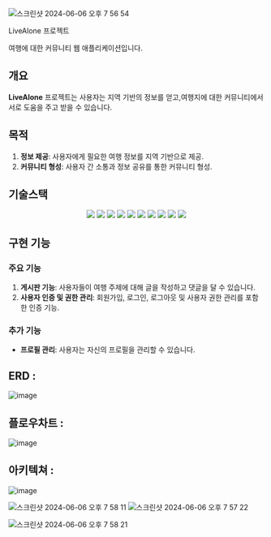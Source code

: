 ![스크린샷 2024-06-06 오후 7 56 54](https://github.com/dlaudfuf33/livealone/assets/100833610/65eb58cb-b521-40c5-b497-1839e1d812d6)

LiveAlone 프로젝트

여행에 대한 커뮤니티 웹 애플리케이션입니다.

## 개요

**LiveAlone** 프로젝트는 사용자는 지역 기반의 정보를 얻고,여행지에 대한 커뮤니티에서 서로 도움을 주고 받을 수 있습니다.

## 목적

1. **정보 제공**: 사용자에게 필요한 여행 정보를 지역 기반으로 제공.
2. **커뮤니티 형성**: 사용자 간 소통과 정보 공유를 통한 커뮤니티 형성.


## 기술스택
<div align=center> 
<img src="https://img.shields.io/badge/Java-007396?style=for-the-badge&logo=Java&logoColor=white"/>
<img src="https://img.shields.io/badge/TypeScript-3178C6?style=for-the-badge&logo=TypeScript&logoColor=white"/>
<img src="https://img.shields.io/badge/React-61DAFB?style=for-the-badge&logo=React&logoColor=white"/>
<img src="https://img.shields.io/badge/Spring%20Boot-6DB33F?style=for-the-badge&logo=Spring%20Boot&logoColor=white"/>
<img src="https://img.shields.io/badge/MySQL-4479A1?style=for-the-badge&logo=MySQL&logoColor=white"/>
<img src="https://img.shields.io/badge/Amazon%20S3-569A31?style=for-the-badge&logo=Amazon%20S3&logoColor=white"/>
<img src="https://img.shields.io/badge/JPA-6DB33F?style=for-the-badge&logo=Hibernate&logoColor=white"/>
<img src="https://img.shields.io/badge/SpringSecurity%20JWT-000000?style=for-the-badge&logo=JSON%20Web%20Tokens&logoColor=white"/>
  <img src="https://img.shields.io/badge/Git-F05032?style=for-the-badge&logo=Git&logoColor=white"/>
<img src="https://img.shields.io/badge/GitHub-181717?style=for-the-badge&logo=GitHub&logoColor=white"/>
</div>



## 구현 기능

### 주요 기능
1. **게시판 기능**: 사용자들이 여행 주제에 대해 글을 작성하고 댓글을 달 수 있습니다.
3. **사용자 인증 및 권한 관리**: 회원가입, 로그인, 로그아웃 및 사용자 권한 관리를 포함한 인증 기능.

### 추가 기능
- **프로필 관리**: 사용자는 자신의 프로필을 관리할 수 있습니다.



## ERD :
![image](https://github.com/dlaudfuf33/livealone/assets/100833610/977990af-143e-4aec-bf0d-14e580d9eb95)
## 플로우차트 : 
![image](https://github.com/dlaudfuf33/livealone/assets/100833610/3d095940-d7db-4073-a715-d66b65dd2e96)
## 아키텍쳐 : 
![image](https://github.com/dlaudfuf33/livealone/assets/100833610/65460b82-2356-440f-8b55-dfb9688681db)


![스크린샷 2024-06-06 오후 7 58 11](https://github.com/dlaudfuf33/livealone/assets/100833610/adf17750-122e-4be6-8012-ad89c7e2b106)
![스크린샷 2024-06-06 오후 7 57 22](https://github.com/dlaudfuf33/livealone/assets/100833610/7e50210b-156d-43a5-b06f-0bb2d82caaa6)

![스크린샷 2024-06-06 오후 7 58 21](https://github.com/dlaudfuf33/livealone/assets/100833610/7bc40ecb-d1ec-425d-857e-7e4e402314a9)
